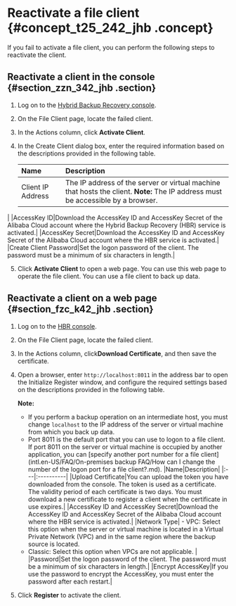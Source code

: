 # Reactivate a file client {#concept_t25_242_jhb .concept}

If you fail to activate a file client, you can perform the following steps to reactivate the client.

## Reactivate a client in the console {#section_zzn_342_jhb .section}

1.  Log on to the [Hybrid Backup Recovery console](https://hbr.console.aliyun.com).
2.  On the File Client page, locate the failed client.
3.  In the Actions column, click **Activate Client**.
4.  In the Create Client dialog box, enter the required information based on the descriptions provided in the following table.

    |Name|Description|
    |:---|:----------|
    |Client IP Address|The IP address of the server or virtual machine that hosts the client. **Note:** The IP address must be accessible by a browser.

 |
    |AccessKey ID|Download the AccessKey ID and AccessKey Secret of the Alibaba Cloud account where the Hybrid Backup Recovery \(HBR\) service is activated.|
    |AccessKey Secret|Download the AccessKey ID and AccessKey Secret of the Alibaba Cloud account where the HBR service is activated.|
    |Create Client Password|Set the logon password of the client. The password must be a minimum of six characters in length.|

5.  Click **Activate Client** to open a web page. You can use this web page to operate the file client. You can use a file client to back up data.

## Reactivate a client on a web page {#section_fzc_k42_jhb .section}

1.  Log on to the [HBR console](https://hbr.console.aliyun.com).
2.  On the File Client page, locate the failed client.
3.  In the Actions column, click**Download Certificate**, and then save the certificate.
4.  Open a browser, enter `http://localhost:8011` in the address bar to open the Initialize Register window, and configure the required settings based on the descriptions provided in the following table.

    **Note:** 

    -   If you perform a backup operation on an intermediate host, you must change `localhost` to the IP address of the server or virtual machine from which you back up data.
    -   Port 8011 is the default port that you can use to logon to a file client. If port 8011 on the server or virtual machine is occupied by another application, you can [specify another port number for a file client](intl.en-US/FAQ/On-premises backup FAQ/How can I change the number of the logon port for a file client?.md).
    |Name|Description|
    |:---|:----------|
    |Upload Certificate|You can upload the token you have downloaded from the console. The token is used as a certificate. The validity period of each certificate is two days. You must download a new certificate to register a client when the certificate in use expires.|
    |AccessKey ID and AccessKey Secret|Download the AccessKey ID and AccessKey Secret of the Alibaba Cloud account where the HBR service is activated.|
    |Network Type|     -   VPC: Select this option when the server or virtual machine is located in a Virtual Private Network \(VPC\) and in the same region where the backup source is located.
    -   Classic: Select this option when VPCs are not applicable.
 |
    |Password|Set the logon password of the client. The password must be a minimum of six characters in length.|
    |Encrypt AccessKey|If you use the password to encrypt the AccessKey, you must enter the password after each restart.|

5.  Click **Register** to activate the client.

